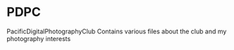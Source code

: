 # PDPC
PacificDigitalPhotographyClub
Contains various files about the club and my photography interests
